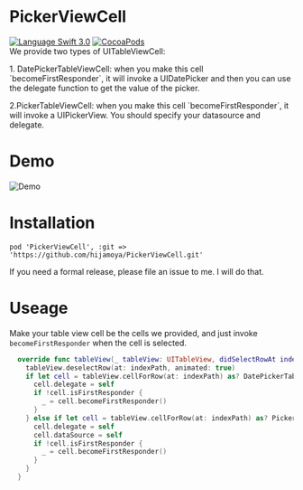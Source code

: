 PickerViewCell
=====================
[![Language Swift 3.0](https://img.shields.io/badge/Language-Swift%203.0-orange.svg?style=flat)](https://swift.org)
[![CocoaPods](https://img.shields.io/cocoapods/v/TimelineTableViewCell.svg)](#cocoapods)
<br/>
We provide two types of UITableViewCell:<br/>
<p>1. DatePickerTableViewCell: when you make this cell `becomeFirstResponder`, it will invoke a UIDatePicker and then you can use the delegate function to get the value of the picker.</p>
<p>2.PickerTableViewCell: when you make this cell `becomeFirstResponder`, it will invoke a UIPickerView. You should specify your datasource and delegate.</p>

Demo
=====================
![Demo](https://s3-ap-northeast-1.amazonaws.com/uploads-jp.hipchat.com/119782/912422/OmsWKq60i5C8ODJ/ezgif.com-44fc6f7907.gif)

Installation
===================
```
pod 'PickerViewCell', :git => 'https://github.com/hijamoya/PickerViewCell.git'
```
If you need a formal release, please file an issue to me. I will do that.

Useage
=====================
Make your table view cell be the cells we provided, and just invoke `becomeFirstResponder` when the cell is selected.

```swift
  override func tableView(_ tableView: UITableView, didSelectRowAt indexPath: IndexPath) {
    tableView.deselectRow(at: indexPath, animated: true)
    if let cell = tableView.cellForRow(at: indexPath) as? DatePickerTableViewCell {
      cell.delegate = self
      if !cell.isFirstResponder {
        _ = cell.becomeFirstResponder()
      }
    } else if let cell = tableView.cellForRow(at: indexPath) as? PickerTableViewCell {
      cell.delegate = self
      cell.dataSource = self
      if !cell.isFirstResponder {
        _ = cell.becomeFirstResponder()
      }
    }
  }
```
